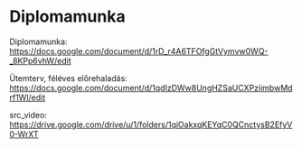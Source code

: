 # Diplomamunka

Diplomamunka: https://docs.google.com/document/d/1rD_r4A6TFOfgGtVymvw0WQ-_8KPp6vhW/edit

Ütemterv, féléves előrehaladás: https://docs.google.com/document/d/1qdIzDWw8UngHZSaUCXPziimbwMdrf1Wl/edit 

src_video: https://drive.google.com/drive/u/1/folders/1qiOakxqKEYqC0QCnctysB2EfyV0-WrXT
